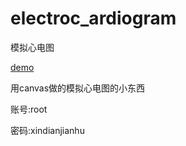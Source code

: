 electroc_ardiogram
==================

模拟心电图
<p><a href="http://xlucien.net/project/electrocardiogram/">demo</a></p>
<p>用canvas做的模拟心电图的小东西</p>
<p>账号:root</p>
<p>密码:xindianjianhu</p>
